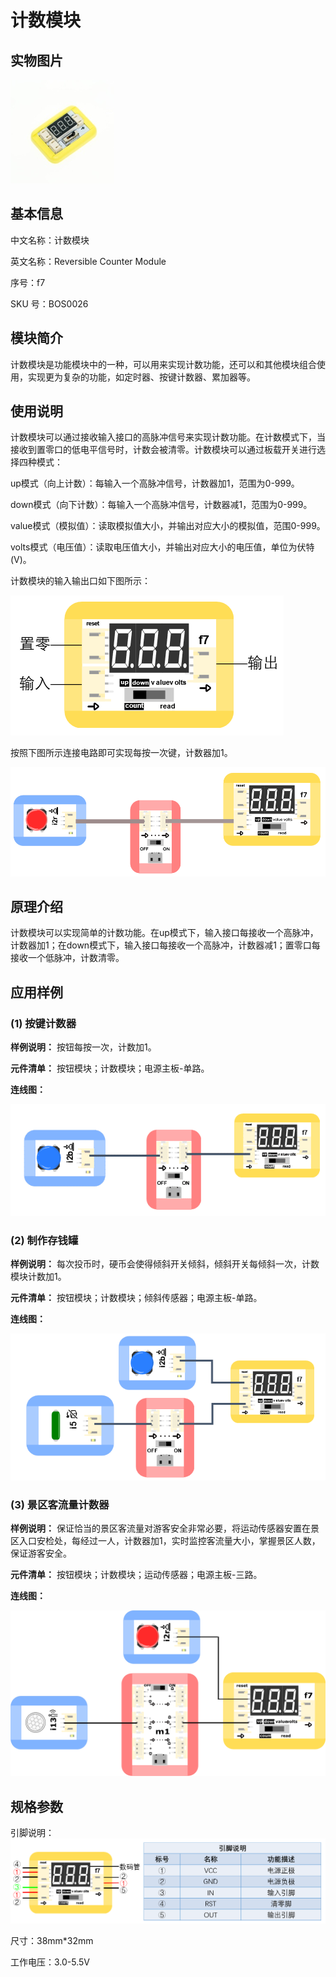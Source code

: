 # 计数模块

## 实物图片

![Optional title](.gitbook/assets/boson-ji-shu-mo-kuai-shi-wu-tu.png)

## 基本信息

中文名称：计数模块

英文名称：Reversible Counter Module

序号：f7

SKU 号：BOS0026

## 模块简介

计数模块是功能模块中的一种，可以用来实现计数功能，还可以和其他模块组合使用，实现更为复杂的功能，如定时器、按键计数器、累加器等。

## 使用说明

计数模块可以通过接收输入接口的高脉冲信号来实现计数功能。在计数模式下，当接收到置零口的低电平信号时，计数会被清零。计数模块可以通过板载开关进行选择四种模式：

up模式（向上计数）：每输入一个高脉冲信号，计数器加1，范围为0-999。

down模式（向下计数）：每输入一个高脉冲信号，计数器减1，范围为0-999。

value模式（模拟值）：读取模拟值大小，并输出对应大小的模拟值，范围0-999。

volts模式（电压值）：读取电压值大小，并输出对应大小的电压值，单位为伏特\(V\)。

计数模块的输入输出口如下图所示：

![Optional title](.gitbook/assets/boson-ji-shu-mo-kuai-shi-yong-shuo-ming-1.png)

按照下图所示连接电路即可实现每按一次键，计数器加1。

![Optional title](.gitbook/assets/boson-ji-shu-mo-kuai-shi-yong-shuo-ming-2.png)

## 原理介绍

计数模块可以实现简单的计数功能。在up模式下，输入接口每接收一个高脉冲，计数器加1；在down模式下，输入接口每接收一个高脉冲，计数器减1；置零口每接收一个低脉冲，计数清零。

## 应用样例

### **\(1\) 按键计数器**

**样例说明：** 按钮每按一次，计数加1。

**元件清单：** 按钮模块；计数模块；电源主板-单路。

**连线图：**

![Optional title](.gitbook/assets/boson-ji-shu-mo-kuai-an-jian-ji-shu-qi-lian-xian-tu.png)

### **\(2\) 制作存钱罐**

**样例说明：** 每次投币时，硬币会使得倾斜开关倾斜，倾斜开关每倾斜一次，计数模块计数加1。

**元件清单：** 按钮模块；计数模块；倾斜传感器；电源主板-单路。

**连线图：**

![Optional title](.gitbook/assets/boson-ji-shu-mo-kuai-zhi-zuo-cun-qian-guan-lian-xian-tu.png)

### **\(3\) 景区客流量计数器**

**样例说明：** 保证恰当的景区客流量对游客安全非常必要，将运动传感器安置在景区入口安检处，每经过一人，计数器加1，实时监控客流量大小，掌握景区人数，保证游客安全。

**元件清单：** 按钮模块；计数模块；运动传感器；电源主板-三路。

**连线图：**

![Optional title](.gitbook/assets/boson-ji-shu-mo-kuai-jing-qu-ke-liu-liang-ji-shu-qi-lian-xian-tu.png)

## 规格参数

引脚说明： ![Optional title](.gitbook/assets/boson-ji-shu-mo-kuai-yin-jiao-shuo-ming.png)

尺寸：38mm\*32mm

工作电压：3.0-5.5V

